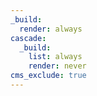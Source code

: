 ```yaml
---
_build:
  render: always
cascade:
  _build:
    list: always
    render: never
cms_exclude: true
---
```

